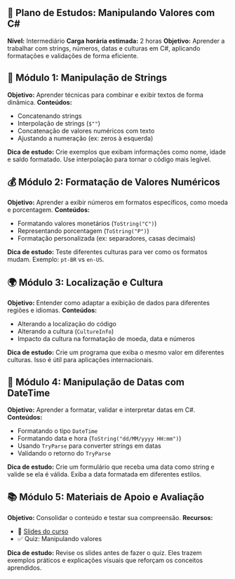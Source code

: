## 🧠 Plano de Estudos: Manipulando Valores com C#

**Nível:** Intermediário **Carga horária estimada:** 2 horas **Objetivo:** Aprender a trabalhar com strings, números, datas e culturas em C#, aplicando formatações e validações de forma eficiente.

## 🧾 Módulo 1: Manipulação de Strings
**Objetivo:** Aprender técnicas para combinar e exibir textos de forma dinâmica.
**Conteúdos:**
- Concatenando strings
- Interpolação de strings (`$""`)
- Concatenação de valores numéricos com texto
- Ajustando a numeração (ex: zeros à esquerda)

**Dica de estudo:** Crie exemplos que exibam informações como nome, idade e saldo formatado. Use interpolação para tornar o código mais legível.

## 💰 Módulo 2: Formatação de Valores Numéricos
**Objetivo:** Aprender a exibir números em formatos específicos, como moeda e porcentagem.
**Conteúdos:**
- Formatando valores monetários (`ToString("C")`)
- Representando porcentagem (`ToString("P")`)
- Formatação personalizada (ex: separadores, casas decimais)

**Dica de estudo:** Teste diferentes culturas para ver como os formatos mudam. Exemplo: `pt-BR` vs `en-US`.

## 🌍 Módulo 3: Localização e Cultura
**Objetivo:** Entender como adaptar a exibição de dados para diferentes regiões e idiomas.
**Conteúdos:**
- Alterando a localização do código
- Alterando a cultura (`CultureInfo`)
- Impacto da cultura na formatação de moeda, data e números

**Dica de estudo:** Crie um programa que exiba o mesmo valor em diferentes culturas. Isso é útil para aplicações internacionais.

## 📅 Módulo 4: Manipulação de Datas com DateTime
**Objetivo:** Aprender a formatar, validar e interpretar datas em C#.
**Conteúdos:**
- Formatando o tipo `DateTime`
- Formatando data e hora (`ToString("dd/MM/yyyy HH:mm")`)
- Usando `TryParse` para converter strings em datas
- Validando o retorno do `TryParse`

**Dica de estudo:** Crie um formulário que receba uma data como string e valide se ela é válida. Exiba a data formatada em diferentes estilos.

## 📚 Módulo 5: Materiais de Apoio e Avaliação
**Objetivo:** Consolidar o conteúdo e testar sua compreensão.
**Recursos:**
- 📑 [Slides do curso](https://docs.google.com/presentation/d/12xgpQrBtxFW28cStLC5WF1IiO4JCiOYK/edit?usp=sharing&ouid=105300330738120646134&rtpof=true&sd=true)
- ✅ Quiz: Manipulando valores

**Dica de estudo:** Revise os slides antes de fazer o quiz. Eles trazem exemplos práticos e explicações visuais que reforçam os conceitos aprendidos.

